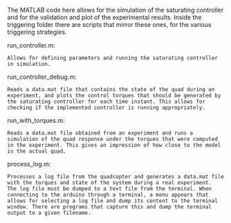 The MATLAB code here allows for the simulation of the saturating controller and for the validation and plot of the experimental results. Inside the triggering folder there are scripts that mirror these ones, for the various triggering strategies.

run_controller.m:

    Allows for defining parameters and running the saturating controller in simulation.
  
run_controller_debug.m:

    Reads a data.mat file that contains the state of the quad during an experiment, and plots the control torques that should be generated by the saturating controller for each time instant. This allows for checking if the implemented controller is running appropriately.
    
run_with_torques.m:

    Reads a data.mat file obtained from an experiment and runs a simulation of the quad response under the torques that were computed in the experiment. This gives an impression of how close to the model is the actual quad.

process_log.m:

    Processes a log file from the quadcopter and generates a data.mat file with the torques and state of the system during a real experiment.
    The log file must be dumped to a text file from the terminal. When connecting to the arduino through a terminal, a menu appears that allows for selecting a log file and dump its content to the terminal window. There are programs that capture this and dump the terminal output to a given filename.
